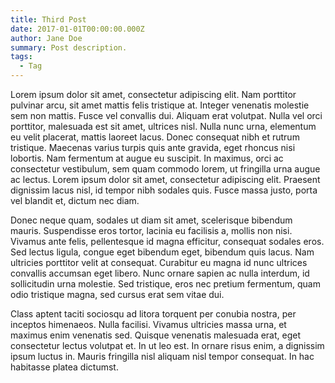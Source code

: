 ```yaml
---
title: Third Post
date: 2017-01-01T00:00:00.000Z
author: Jane Doe
summary: Post description.
tags:
  - Tag
---
```

Lorem ipsum dolor sit amet, consectetur adipiscing elit. Nam porttitor pulvinar arcu, sit amet mattis felis tristique at. Integer venenatis molestie sem non mattis. Fusce vel convallis dui. Aliquam erat volutpat. Nulla vel orci porttitor, malesuada est sit amet, ultrices nisl. Nulla nunc urna, elementum eu velit placerat, mattis laoreet lacus. Donec consequat nibh et rutrum tristique. Maecenas varius turpis quis ante gravida, eget rhoncus nisi lobortis. Nam fermentum at augue eu suscipit. In maximus, orci ac consectetur vestibulum, sem quam commodo lorem, ut fringilla urna augue ac lectus. Lorem ipsum dolor sit amet, consectetur adipiscing elit. Praesent dignissim lacus nisl, id tempor nibh sodales quis. Fusce massa justo, porta vel blandit et, dictum nec diam.

Donec neque quam, sodales ut diam sit amet, scelerisque bibendum mauris. Suspendisse eros tortor, lacinia eu facilisis a, mollis non nisi. Vivamus ante felis, pellentesque id magna efficitur, consequat sodales eros. Sed lectus ligula, congue eget bibendum eget, bibendum quis lacus. Nam ultricies porttitor velit at consequat. Curabitur eu magna id nunc ultrices convallis accumsan eget libero. Nunc ornare sapien ac nulla interdum, id sollicitudin urna molestie. Sed tristique, eros nec pretium fermentum, quam odio tristique magna, sed cursus erat sem vitae dui.

Class aptent taciti sociosqu ad litora torquent per conubia nostra, per inceptos himenaeos. Nulla facilisi. Vivamus ultricies massa urna, et maximus enim venenatis sed. Quisque venenatis malesuada erat, eget consectetur lectus volutpat et. In ut leo est. In ornare risus enim, a dignissim ipsum luctus in. Mauris fringilla nisl aliquam nisl tempor consequat. In hac habitasse platea dictumst.